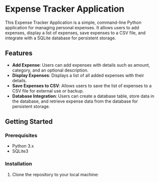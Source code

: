 # Expense Tracker Application

This Expense Tracker Application is a simple, command-line Python application for managing personal expenses. It allows users to add expenses, display a list of expenses, save expenses to a CSV file, and integrate with a SQLite database for persistent storage.

## Features

- **Add Expense**: Users can add expenses with details such as amount, category, and an optional description.
- **Display Expenses**: Displays a list of all added expenses with their details.
- **Save Expenses to CSV**: Allows users to save the list of expenses to a CSV file for external use or backup.
- **Database Integration**: Users can create a database table, store data in the database, and retrieve expense data from the database for persistent storage.

## Getting Started

### Prerequisites

- Python 3.x
- SQLite3

### Installation

1. Clone the repository to your local machine:
